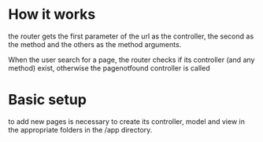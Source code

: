 # How it works
the router gets the first parameter of the url as the controller, the second as the method and the others as the method arguments.

When the user search for a page, the router checks if its controller (and any method) exist, otherwise the pagenotfound controller is called

# Basic setup
to add new pages is necessary to create its controller, model and view in the appropriate folders in the /app directory.
